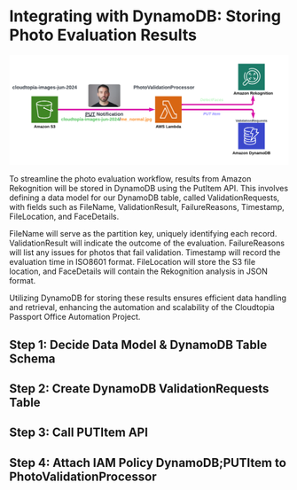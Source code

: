 # Integrating with DynamoDB: Storing Photo Evaluation Results

![DynamoDB](/assets/DynamoDB.png)

To streamline the photo evaluation workflow, results from Amazon Rekognition will be stored in DynamoDB using the PutItem API. This involves defining a data model for our DynamoDB table, called ValidationRequests, with fields such as FileName, ValidationResult, FailureReasons, Timestamp, FileLocation, and FaceDetails.

FileName will serve as the partition key, uniquely identifying each record. ValidationResult will indicate the outcome of the evaluation. FailureReasons will list any issues for photos that fail validation. Timestamp will record the evaluation time in ISO8601 format. FileLocation will store the S3 file location, and FaceDetails will contain the Rekognition analysis in JSON format.

Utilizing DynamoDB for storing these results ensures efficient data handling and retrieval, enhancing the automation and scalability of the Cloudtopia Passport Office Automation Project.

## Step 1: Decide Data Model & DynamoDB Table Schema

## Step 2: Create DynamoDB ValidationRequests Table

## Step 3: Call PUTItem API

## Step 4: Attach IAM Policy DynamoDB;PUTItem to PhotoValidationProcessor
